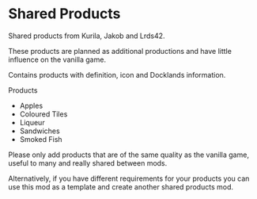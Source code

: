 # Shared Products

Shared products from Kurila, Jakob and Lrds42.

These products are planned as additional productions and have little influence on the vanilla game.

Contains products with definition, icon and Docklands information.

Products

- Apples
- Coloured Tiles
- Liqueur
- Sandwiches
- Smoked Fish

Please only add products that are of the same quality as the vanilla game, useful to many and really shared between mods.

Alternatively, if you have different requirements for your products you can use this mod as a template and create another shared products mod.
